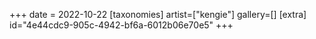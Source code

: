 +++
date = 2022-10-22
[taxonomies]
artist=["kengie"]
gallery=[]
[extra]
id="4e44cdc9-905c-4942-bf6a-6012b06e70e5"
+++